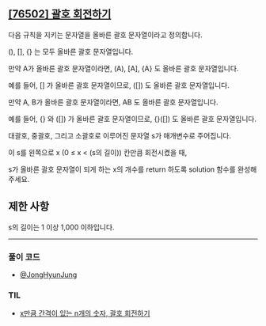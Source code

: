 ## [[76502] 괄호 회전하기](https://school.programmers.co.kr/learn/courses/30/lessons/76502)

다음 규칙을 지키는 문자열을 올바른 괄호 문자열이라고 정의합니다.

(), [], {} 는 모두 올바른 괄호 문자열입니다.

만약 A가 올바른 괄호 문자열이라면, (A), [A], {A} 도 올바른 괄호 문자열입니다. 

예를 들어, [] 가 올바른 괄호 문자열이므로, ([]) 도 올바른 괄호 문자열입니다.

만약 A, B가 올바른 괄호 문자열이라면, AB 도 올바른 괄호 문자열입니다. 

예를 들어, {} 와 ([]) 가 올바른 괄호 문자열이므로, {}([]) 도 올바른 괄호 문자열입니다.

대괄호, 중괄호, 그리고 소괄호로 이루어진 문자열 s가 매개변수로 주어집니다. 

이 s를 왼쪽으로 x (0 ≤ x < (s의 길이)) 칸만큼 회전시켰을 때,

s가 올바른 괄호 문자열이 되게 하는 x의 개수를 return 하도록 solution 함수를 완성해주세요.

## 제한 사항

s의 길이는 1 이상 1,000 이하입니다.

***

### 풀이 코드

- [@JongHyunJung](https://github.com/viaunixue/algorithm-study/blob/main/Programmers/76502/jjh.py)

### TIL

* [x만큼 간격이 있는 n개의 숫자, 괄호 회전하기](https://almond0115.tistory.com/entry/programmers-x만큼-간격이-있는-n개의-숫자-괄호-회전하기)